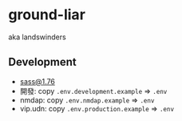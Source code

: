 # ground-liar

aka landswinders

## Development

- sass@1.76
- 開發: copy `.env.development.example` => `.env`
- nmdap: copy `.env.nmdap.example` => `.env`
- vip.udn: copy `.env.production.example` => `.env`

